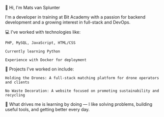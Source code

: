 👋 Hi, I'm Mats van Splunter

I'm a developer in training at Bit Academy with a passion for backend development and a growing interest in full-stack and DevOps.

💻 I’ve worked with technologies like:

    PHP, MySQL, JavaScript, HTML/CSS

    Currently learning Python

    Experience with Docker for deployment

🔧 Projects I’ve worked on include:

    Holding the Drones: A full-stack matching platform for drone operators and clients

    No Waste Decoration: A website focused on promoting sustainability and recycling

🧠 What drives me is learning by doing — I like solving problems, building useful tools, and getting better every day.
